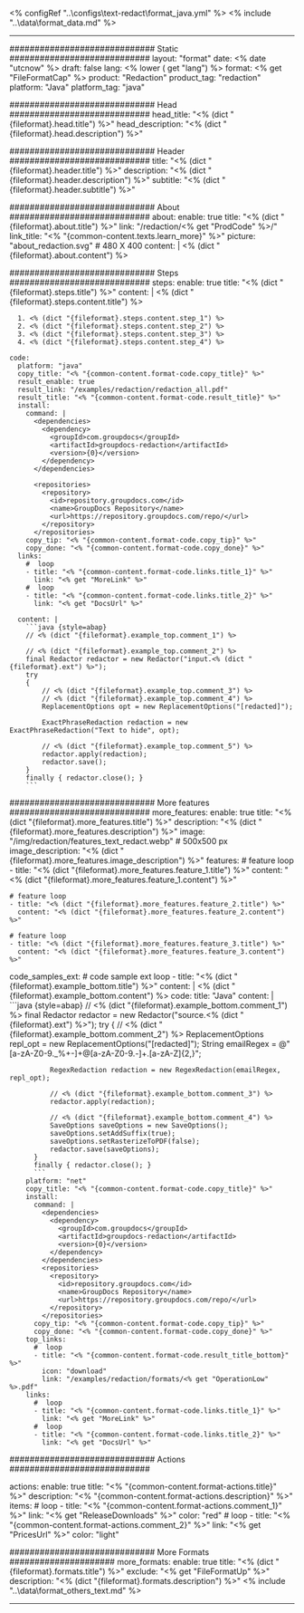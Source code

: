 <% configRef "..\\configs\\text-redact\\format_java.yml" %>
<% include "..\\data\\format_data.md" %>

---
############################# Static ############################
layout: "format"
date:  <% date "utcnow" %>
draft: false
lang: <% lower ( get "lang") %>
format: <% get "FileFormatCap" %>
product: "Redaction"
product_tag: "redaction"
platform: "Java"
platform_tag: "java"

############################# Head ############################
head_title: "<% (dict "{fileformat}.head.title") %>"
head_description: "<% (dict "{fileformat}.head.description") %>"

############################# Header ############################
title: "<% (dict "{fileformat}.header.title") %>" 
description: "<% (dict "{fileformat}.header.description") %>"
subtitle: "<% (dict "{fileformat}.header.subtitle") %>" 

############################# About ############################
about:
    enable: true
    title: "<% (dict "{fileformat}.about.title") %>"
    link: "/redaction/<% get "ProdCode" %>/"
    link_title: "<% "{common-content.texts.learn_more}" %>"
    picture: "about_redaction.svg" # 480 X 400
    content: |
       <% (dict "{fileformat}.about.content") %>

############################# Steps ############################
steps:
    enable: true
    title: "<% (dict "{fileformat}.steps.title") %>"
    content: |
      <% (dict "{fileformat}.steps.content.title") %>
      
      1. <% (dict "{fileformat}.steps.content.step_1") %>
      2. <% (dict "{fileformat}.steps.content.step_2") %>
      3. <% (dict "{fileformat}.steps.content.step_3") %>
      4. <% (dict "{fileformat}.steps.content.step_4") %>
   
    code:
      platform: "java"
      copy_title: "<% "{common-content.format-code.copy_title}" %>"
      result_enable: true
      result_link: "/examples/redaction/redaction_all.pdf"
      result_title: "<% "{common-content.format-code.result_title}" %>"
      install:
        command: |
          <dependencies>
            <dependency>
              <groupId>com.groupdocs</groupId>
              <artifactId>groupdocs-redaction</artifactId>
              <version>{0}</version>
            </dependency>
          </dependencies>

          <repositories>
            <repository>
              <id>repository.groupdocs.com</id>
              <name>GroupDocs Repository</name>
              <url>https://repository.groupdocs.com/repo/</url>
            </repository>
          </repositories>
        copy_tip: "<% "{common-content.format-code.copy_tip}" %>"
        copy_done: "<% "{common-content.format-code.copy_done}" %>"
      links:
        #  loop
        - title: "<% "{common-content.format-code.links.title_1}" %>"
          link: "<% get "MoreLink" %>"
        #  loop
        - title: "<% "{common-content.format-code.links.title_2}" %>"
          link: "<% get "DocsUrl" %>"
          
      content: |
        ```java {style=abap}
        // <% (dict "{fileformat}.example_top.comment_1") %>

        // <% (dict "{fileformat}.example_top.comment_2") %>
        final Redactor redactor = new Redactor("input.<% (dict "{fileformat}.ext") %>");
        try
        {
            // <% (dict "{fileformat}.example_top.comment_3") %>
            // <% (dict "{fileformat}.example_top.comment_4") %>
            ReplacementOptions opt = new ReplacementOptions("[redacted]");
            
            ExactPhraseRedaction redaction = new ExactPhraseRedaction("Text to hide", opt);

            // <% (dict "{fileformat}.example_top.comment_5") %>
            redactor.apply(redaction);
            redactor.save();
        }
        finally { redactor.close(); }
        ```            


############################# More features ############################
more_features:
  enable: true
  title: "<% (dict "{fileformat}.more_features.title") %>"
  description: "<% (dict "{fileformat}.more_features.description") %>"
  image: "/img/redaction/features_text_redact.webp" # 500x500 px
  image_description: "<% (dict "{fileformat}.more_features.image_description") %>"
  features:
    # feature loop
    - title: "<% (dict "{fileformat}.more_features.feature_1.title") %>"
      content: "<% (dict "{fileformat}.more_features.feature_1.content") %>"

    # feature loop
    - title: "<% (dict "{fileformat}.more_features.feature_2.title") %>"
      content: "<% (dict "{fileformat}.more_features.feature_2.content") %>"

    # feature loop
    - title: "<% (dict "{fileformat}.more_features.feature_3.title") %>"
      content: "<% (dict "{fileformat}.more_features.feature_3.content") %>"
      
  code_samples_ext:
    # code sample ext loop
    - title: "<% (dict "{fileformat}.example_bottom.title") %>"
      content: |
        <% (dict "{fileformat}.example_bottom.content") %>
      code:
        title: "Java"
        content: |
          ```java {style=abap}
          //  <% (dict "{fileformat}.example_bottom.comment_1") %>
          final Redactor redactor = new Redactor("source.<% (dict "{fileformat}.ext") %>");
          try
          {
              // <% (dict "{fileformat}.example_bottom.comment_2") %>
              ReplacementOptions repl_opt = new ReplacementOptions("[redacted]");
              String emailRegex = @"[a-zA-Z0-9._%+-]+@[a-zA-Z0-9.-]+\.[a-zA-Z]{2,}";

              RegexRedaction redaction = new RegexRedaction(emailRegex, repl_opt);
              
              // <% (dict "{fileformat}.example_bottom.comment_3") %>
              redactor.apply(redaction);

              // <% (dict "{fileformat}.example_bottom.comment_4") %>
              SaveOptions saveOptions = new SaveOptions();
              saveOptions.setAddSuffix(true);
              saveOptions.setRasterizeToPDF(false);
              redactor.save(saveOptions);
          }
          finally { redactor.close(); }
          ```
        platform: "net"
        copy_title: "<% "{common-content.format-code.copy_title}" %>"
        install:
          command: |
            <dependencies>
              <dependency>
                <groupId>com.groupdocs</groupId>
                <artifactId>groupdocs-redaction</artifactId>
                <version>{0}</version>
              </dependency>
            </dependencies>
            <repositories>
              <repository>
                <id>repository.groupdocs.com</id>
                <name>GroupDocs Repository</name>
                <url>https://repository.groupdocs.com/repo/</url>
              </repository>
            </repositories>
          copy_tip: "<% "{common-content.format-code.copy_tip}" %>"
          copy_done: "<% "{common-content.format-code.copy_done}" %>"
        top_links:
          #  loop
          - title: "<% "{common-content.format-code.result_title_bottom}" %>"
            icon: "download"
            link: "/examples/redaction/formats/<% get "OperationLow" %>.pdf"
        links:
          #  loop
          - title: "<% "{common-content.format-code.links.title_1}" %>"
            link: "<% get "MoreLink" %>"
          #  loop
          - title: "<% "{common-content.format-code.links.title_2}" %>"
            link: "<% get "DocsUrl" %>"


############################# Actions ############################

actions:
  enable: true
  title: "<% "{common-content.format-actions.title}" %>"
  description: "<% "{common-content.format-actions.description}" %>"
  items:
    #  loop
    - title: "<% "{common-content.format-actions.comment_1}" %>"
      link: "<% get "ReleaseDownloads" %>"
      color: "red"
        #  loop
    - title: "<% "{common-content.format-actions.comment_2}" %>"
      link: "<% get "PricesUrl" %>"
      color: "light"


############################# More Formats #####################
more_formats:
    enable: true
    title: "<% (dict "{fileformat}.formats.title") %>"
    exclude: "<% get "FileFormatUp" %>"
    description: "<% (dict "{fileformat}.formats.description") %>"
<% include "..\\data\\format_others_text.md" %>

---
